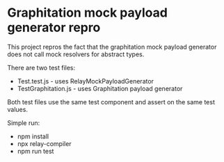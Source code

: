 # Graphitation mock payload generator repro

This project repros the fact that the graphitation mock payload generator does not call mock resolvers for abstract types.

There are two test files:
* Test.test.js - uses RelayMockPayloadGenerator
* TestGraphitation.js - uses Graphitation payload generator

Both test files use the same test component and assert on the same test values.

Simple run:
* npm install
* npx relay-compiler
* npm run test